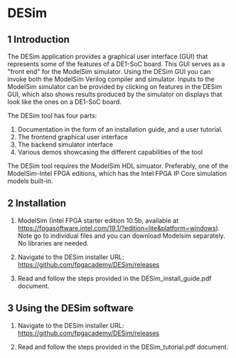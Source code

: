 # DESim

## 1 Introduction
The DESim application provides a graphical user interface (GUI) that represents some of the features of a DE1-SoC board. This GUI serves as a "front end" for the ModelSim simulator. Using the DESim GUI you can invoke both the ModelSim Verilog compiler and simulator. Inputs to the ModelSim simulator can be provided by clicking on features in the DESim GUI, which also shows results produced by the simulator on displays that look like the ones on a DE1-SoC board.

The DESim tool has four parts:
1) Documentation in the form of an installation guide, and a user tutorial. 
2) The frontend graphical user interface
3) The backend simulator interface
4) Various demos showcasing the different capabilities of the tool

The DESim tool requires the ModelSim HDL simuator. Preferably, one of the ModelSim-Intel FPGA editions, which has the Intel FPGA IP Core simulation models built-in.

## 2 Installation
1. ModelSim (Intel FPGA starter edition 10.5b, available at https://fpgasoftware.intel.com/19.1/?edition=lite&platform=windows). Note go to individual files and you can download Modelsim separately. No libraries are needed.

2. Navigate to the DESim installer URL: https://github.com/fpgacademy/DESim/releases 

3. Read and follow the steps provided in the DESim_install_guide.pdf document.   

## 3 Using the DESim software
1. Navigate to the DESim installer URL: https://github.com/fpgacademy/DESim/releases 

2. Read and follow the steps provided in the DESim_tutorial.pdf document.   
